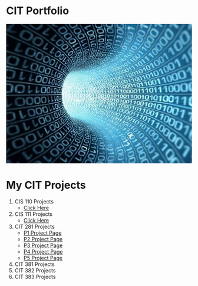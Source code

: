 

# CIT Portfolio
![CIT Picture](images/compsci.jpg)


# My CIT Projects
1. CIS 110 Projects
    * [Click Here](http://pages.uoregon.edu/shannonz/110/)
2. CIS 111 Projects
    * [Click Here](http://pages.uoregon.edu/shannonz/111/)
3. CIT 281 Projects
    * [P1 Project Page](https://github.com/UO-CIT/project-1-shannonzbylski)
    * [P2 Project Page](https://github.com/UO-CIT/project-2-shannonzbylski)
    * [P3 Project Page](https://github.com/UO-CIT/project-3-shannonzbylski)
    * [P4 Project Page](https://github.com/UO-CIT/project-4-shannonzbylski)
    * [P5 Project Page](https://github.com/UO-CIT/project-5-shannonzbylski)
4. CIT 381 Projects
5. CIT 382 Projects
6. CIT 383 Projects
